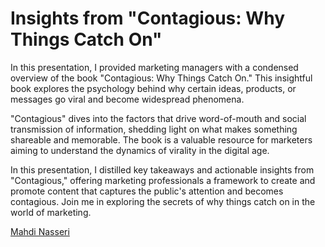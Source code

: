 # Insights from "Contagious: Why Things Catch On"

In this presentation, I provided marketing managers with a condensed overview of the book "Contagious: Why Things Catch On." This insightful book explores the psychology behind why certain ideas, products, or messages go viral and become widespread phenomena.

"Contagious" dives into the factors that drive word-of-mouth and social transmission of information, shedding light on what makes something shareable and memorable. The book is a valuable resource for marketers aiming to understand the dynamics of virality in the digital age.

In this presentation, I distilled key takeaways and actionable insights from "Contagious," offering marketing professionals a framework to create and promote content that captures the public's attention and becomes contagious. Join me in exploring the secrets of why things catch on in the world of marketing.


[Mahdi Nasseri](mailto:mahdi.nasseri@gmail.com)